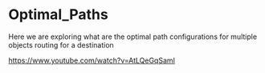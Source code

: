 # Optimal_Paths
Here we are exploring what are the optimal path configurations for multiple objects routing for a destination

https://www.youtube.com/watch?v=AtLQeGqSamI
